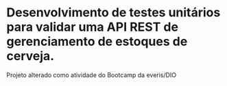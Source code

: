 # Desenvolvimento de testes unitários para validar uma API REST de gerenciamento de estoques de cerveja.

Projeto alterado como atividade do Bootcamp da everis/DIO